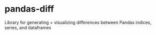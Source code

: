 # pandas-diff
Library for generating + visualizing differences between Pandas indices, series, and dataframes
